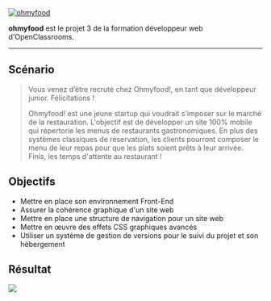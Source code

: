 <a href="https://dimitrifiacre.github.io/ohmyfood/">
  <img src="https://i.gyazo.com/bba0e21a5e538abd8f3e44cef5e83fc5.png" alt="ohmyfood">
</a>
  
**ohmyfood** est le projet 3 de la formation développeur web d'OpenClassrooms.

------
  
## Scénario
>Vous venez d’être recruté chez Ohmyfood!, en tant que développeur junior. Félicitations !
>
>Ohmyfood! est une jeune startup qui voudrait s'imposer sur le marché de la restauration. L'objectif est de développer un site 100% mobile qui répertorie les menus de restaurants gastronomiques. En plus des systèmes classiques de réservation, les clients pourront composer le menu de leur repas pour que les plats soient prêts à leur arrivée. Finis, les temps d'attente au restaurant !

## Objectifs
* Mettre en place son environnement Front-End
* Assurer la cohérence graphique d'un site web
* Mettre en place une structure de navigation pour un site web
* Mettre en œuvre des effets CSS graphiques avancés
* Utiliser un système de gestion de versions pour le suivi du projet et son hébergement

## Résultat
<a href="https://dimitrifiacre.github.io/ohmyfood/">
  <img src="https://i.gyazo.com/0d1d96550361b6cc3217db32f7afb394.png">
</a>